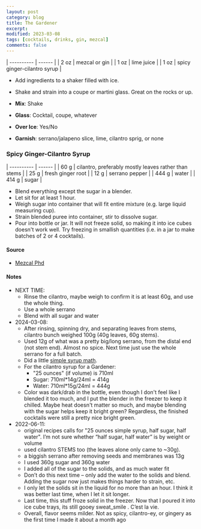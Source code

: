 ```yaml
---
layout: post
category: blog
title: The Gardener
excerpt:
modified: 2023-03-08
tags: [cocktails, drinks, gin, mezcal]
comments: false
---
```


| ---------- | ------ |
| 2 oz | mezcal or gin |
| 1 oz | lime juice |
| 1 oz | spicy ginger-cilantro syrup |

- Add ingredients to a shaker filled with ice.
- Shake and strain into a coupe or martini glass. Great on the rocks or up.

- **Mix**: Shake
- **Glass**: Cocktail, coupe, whatever
- **Over Ice**: Yes/No
- **Garnish**: serrano/jalapeno slice, lime, cilantro sprig, or none


### Spicy Ginger-Cilantro Syrup

| ---------- | ------ |
| 60 g | cilantro, preferably mostly leaves rather than stems |
| 25 g | fresh ginger root |
| 12 g | serrano pepper |
| 444 g | water |
| 414 g | sugar |

- Blend everything except the sugar in a blender.
- Let sit for at least 1 hour.
- Weigh sugar into container that will fit entire mixture (e.g. large liquid measuring cup).
- Strain blended puree into container, stir to dissolve sugar.
- Pour into bottle or jar. It will not freeze solid, so making it into ice cubes doesn't work well. Try freezing in smallish quantities (i.e. in a jar to make batches of 2 or 4 cocktails).


#### Source
- [Mezcal Phd](https://mezcalphd.com/2018/10/one-killer-mezcal-cocktail-the-gardener/)

#### Notes
- NEXT TIME:
    - Rinse the cilantro, maybe weigh to confirm it is at least 60g, and use the whole thing.
    - Use a whole serrano
    - Blend with all sugar and water
- 2024-03-08:
    - After rinsing, spinning dry, and separating leaves from stems, cilantro bunch weighed 100g (40g leaves, 60g stems).
    - Used 12g of what was a pretty big/long serrano, from the distal end (not stem end). Almost no spice. Next time just use the whole serrano for a full batch.
    - Did a little [simple syrup math](../recipes/simple-syrup.md).
    - For the cilantro syrup for a Gardener:
        - "25 ounces" (if volume) is 710ml
        - Sugar: 710ml*14g/24ml = 414g
        - Water: 710ml*15g/24ml = 444g
    - Color was dark/drab in the bottle, even though I don't feel like I blended it too much, and I put the blender in the freezer to keep it chilled. Maybe heat doesn't matter so much, and maybe blending with the sugar helps keep it bright green? Regardless, the finished cocktails were still a pretty nice bright green.
- 2022-06-11:
    - original recipes calls for "25 ounces simple syrup, half sugar, half water". I’m not sure whether “half sugar, half water” is by weight or volume
    - used cilantro STEMS too (the leaves alone only came to ~30g).
    - a biggish serrano after removing seeds and membranes was 13g
    - I used 360g sugar and 360g water
    - I added all of the sugar to the solids, and as much water fit
    - Don’t do this next time – only add the water to the solids and blend. Adding the sugar now just makes things harder to strain, etc.
    - I only let the solids sit in the liquid for no more than an hour. I think it was better last time, when I let it sit longer.
    - Last time, this stuff froze solid in the freezer. Now that I poured it into ice cube trays, its still gooey sweat_smile . C’est la vie.
    - Overall, flavor seems milder. Not as spicy, cilantro-ey, or gingery as the first time I made it about a month ago
